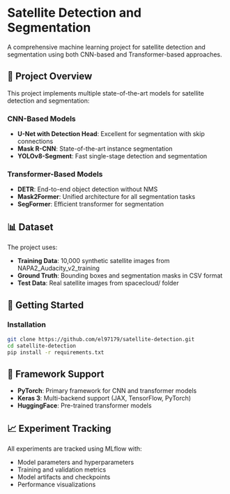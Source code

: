 # Satellite Detection and Segmentation

A comprehensive machine learning project for satellite detection and segmentation using both CNN-based and Transformer-based approaches.

## 🎯 Project Overview

This project implements multiple state-of-the-art models for satellite detection and segmentation:

### CNN-Based Models
- **U-Net with Detection Head**: Excellent for segmentation with skip connections
- **Mask R-CNN**: State-of-the-art instance segmentation 
- **YOLOv8-Segment**: Fast single-stage detection and segmentation

### Transformer-Based Models  
- **DETR**: End-to-end object detection without NMS
- **Mask2Former**: Unified architecture for all segmentation tasks
- **SegFormer**: Efficient transformer for segmentation

## 📊 Dataset

The project uses:
- **Training Data**: 10,000 synthetic satellite images from NAPA2_Audacity_v2_training
- **Ground Truth**: Bounding boxes and segmentation masks in CSV format
- **Test Data**: Real satellite images from spacecloud/ folder

## 🚀 Getting Started

### Installation
```bash
git clone https://github.com/el97179/satellite-detection.git
cd satellite-detection
pip install -r requirements.txt
```

## 🔧 Framework Support

- **PyTorch**: Primary framework for CNN and transformer models
- **Keras 3**: Multi-backend support (JAX, TensorFlow, PyTorch)
- **HuggingFace**: Pre-trained transformer models

## 📈 Experiment Tracking

All experiments are tracked using MLflow with:
- Model parameters and hyperparameters
- Training and validation metrics
- Model artifacts and checkpoints
- Performance visualizations
